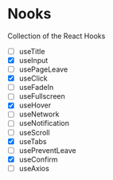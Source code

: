 # Nooks

Collection of the React Hooks

-   [ ] useTitle
-   [x] useInput
-   [ ] usePageLeave
-   [x] useClick
-   [ ] useFadeIn
-   [ ] useFullscreen
-   [x] useHover
-   [ ] useNetwork
-   [ ] useNotification
-   [ ] useScroll
-   [x] useTabs
-   [ ] usePreventLeave
-   [x] useConfirm
-   [ ] useAxios
